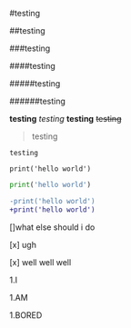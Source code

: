 #testing

##testing

###testing 

####testing

#####testing

######testing


**testing**
*testing*
__testing__
~~testing~~

>testing

`testing`

```
print('hello world')
```

```python
print('hello world')
```

```diff
-print('hello world')
+print('hello world')
```

[]what else should i do

[x] ugh

[x] well well well

1.I

1.AM 

1.BORED

